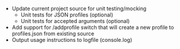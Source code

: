 - Update current project source for unit testing/mocking
	- Unit tests for JSON profiles (optional)
	- Unit tests for accepted arguments (optional)
- Add support for /addprofile switch that will create a new profile to profiles.json from existing source
- Output usage instructions to logfile (console.log)